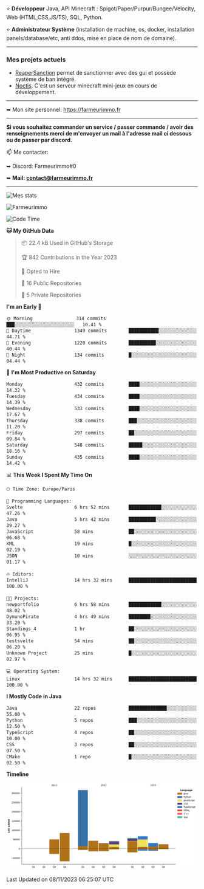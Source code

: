 ⭐ **Développeur** Java, API Minecraft : Spigot/Paper/Purpur/Bungee/Velocity, Web (HTML,CSS,JS/TS), SQL, Python.

⭐ **Administrateur Système** (installation de machine, os, docker, installation panels/database/etc, anti ddos, mise en place de nom de domaine).

---

### Mes projets actuels
- [ReaperSanction](https://www.spigotmc.org/resources/reapersanction.89580/) permet de sanctionner avec des gui et possède système de ban intégré.
- [Noctis](https://discord.gg/ydRurvUJ8U). C'est un serveur minecraft mini-jeux en cours de développement.

---

➥ Mon site personnel: https://farmeurimmo.fr

---

**Si vous souhaitez commander un service / passer commande / avoir des renseignements merci de m'envoyer un mail à l'adresse mail ci dessous ou de passer par discord.**

📫 Me contacter:
 
   ➥ Discord: Farmeurimmo#0
   
   ➥ **Mail: contact@farmeurimmo.fr**

---

![Mes stats](https://github-readme-stats.farmeurimmo.fr/api?username=Farmeurimmo&count_private=true&show_icons=true&theme=radical)

<img src="https://komarev.com/ghpvc/?username=Farmeurimmo" alt="Farmeurimmo" />

<!--START_SECTION:waka-->
![Code Time](http://img.shields.io/badge/Code%20Time-1%2C005%20hrs%2024%20mins-blue)

**🐱 My GitHub Data** 

> 📦 22.4 kB Used in GitHub's Storage 
 > 
> 🏆 842 Contributions in the Year 2023
 > 
> 💼 Opted to Hire
 > 
> 📜 16 Public Repositories 
 > 
> 🔑 5 Private Repositories 
 > 
**I'm an Early 🐤** 

```text
🌞 Morning                314 commits         ███░░░░░░░░░░░░░░░░░░░░░░   10.41 % 
🌆 Daytime                1349 commits        ███████████░░░░░░░░░░░░░░   44.71 % 
🌃 Evening                1220 commits        ██████████░░░░░░░░░░░░░░░   40.44 % 
🌙 Night                  134 commits         █░░░░░░░░░░░░░░░░░░░░░░░░   04.44 % 
```
📅 **I'm Most Productive on Saturday** 

```text
Monday                   432 commits         ████░░░░░░░░░░░░░░░░░░░░░   14.32 % 
Tuesday                  434 commits         ████░░░░░░░░░░░░░░░░░░░░░   14.39 % 
Wednesday                533 commits         ████░░░░░░░░░░░░░░░░░░░░░   17.67 % 
Thursday                 338 commits         ███░░░░░░░░░░░░░░░░░░░░░░   11.20 % 
Friday                   297 commits         ██░░░░░░░░░░░░░░░░░░░░░░░   09.84 % 
Saturday                 548 commits         █████░░░░░░░░░░░░░░░░░░░░   18.16 % 
Sunday                   435 commits         ████░░░░░░░░░░░░░░░░░░░░░   14.42 % 
```


📊 **This Week I Spent My Time On** 

```text
🕑︎ Time Zone: Europe/Paris

💬 Programming Languages: 
Svelte                   6 hrs 52 mins       ████████████░░░░░░░░░░░░░   47.26 % 
Java                     5 hrs 42 mins       ██████████░░░░░░░░░░░░░░░   39.27 % 
JavaScript               58 mins             ██░░░░░░░░░░░░░░░░░░░░░░░   06.68 % 
XML                      19 mins             █░░░░░░░░░░░░░░░░░░░░░░░░   02.19 % 
JSON                     10 mins             ░░░░░░░░░░░░░░░░░░░░░░░░░   01.17 % 

🔥 Editors: 
IntelliJ                 14 hrs 32 mins      █████████████████████████   100.00 % 

🐱‍💻 Projects: 
newportfolio             6 hrs 58 mins       ████████████░░░░░░░░░░░░░   48.02 % 
DymunoPirate             4 hrs 49 mins       ████████░░░░░░░░░░░░░░░░░   33.20 % 
Standings_4              1 hr                ██░░░░░░░░░░░░░░░░░░░░░░░   06.95 % 
testsvelte               54 mins             ██░░░░░░░░░░░░░░░░░░░░░░░   06.20 % 
Unknown Project          25 mins             █░░░░░░░░░░░░░░░░░░░░░░░░   02.97 % 

💻 Operating System: 
Linux                    14 hrs 32 mins      █████████████████████████   100.00 % 
```

**I Mostly Code in Java** 

```text
Java                     22 repos            ██████████████░░░░░░░░░░░   55.00 % 
Python                   5 repos             ███░░░░░░░░░░░░░░░░░░░░░░   12.50 % 
TypeScript               4 repos             ██░░░░░░░░░░░░░░░░░░░░░░░   10.00 % 
CSS                      3 repos             ██░░░░░░░░░░░░░░░░░░░░░░░   07.50 % 
CMake                    1 repo              █░░░░░░░░░░░░░░░░░░░░░░░░   02.50 % 
```



**Timeline**

![Lines of Code chart](https://raw.githubusercontent.com/Farmeurimmo/Farmeurimmo/main/assets/bar_graph.png)


 Last Updated on 08/11/2023 06:25:07 UTC
<!--END_SECTION:waka-->
